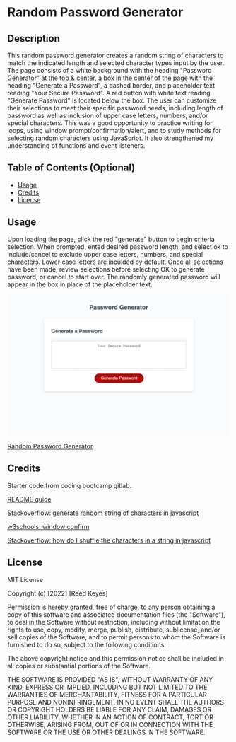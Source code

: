 # Random Password Generator

## Description

This random password generator creates a random string of characters to match the indicated length and selected character types input by the user. The page consists of a white background with the heading "Password Generator" at the top & center, a box in the center of the page with the heading "Generate a Password", a dashed border, and placeholder text reading "Your Secure Password". A red button with white text reading "Generate Password" is located below the box. The user can customize their selections to meet their specific password needs, including length of password as well as inclusion of upper case letters, numbers, and/or special characters. This was a good opportunity to practice writing for loops, using window prompt/confirmation/alert, and to study methods for selecting random characters using JavaScript. It also strengthened my understanding of functions and event listeners.

## Table of Contents (Optional)


- [Usage](#usage)
- [Credits](#credits)
- [License](#license)

## Usage

Upon loading the page, click the red "generate" button to begin criteria selection. When prompted, ented desired password length, and select ok to include/cancel to exclude upper case letters, numbers, and special characters. Lower case letters are inculded by default. Once all selections have been made, review selections before selecting OK to generate password, or cancel to start over. The randomly generated password will appear in the box in place of the placeholder text.

![screenshot of password generator when page first loads](assets/images/random-password-generator-screenshot.png)

[Random Password Generator](https://rbkeyes.github.io/random-password-generator/)

## Credits

Starter code from coding bootcamp gitlab.

[README guide](https://coding-boot-camp.github.io/full-stack/github/professional-readme-guide)

[Stackoverflow: generate random string of characters in javascript](https://stackoverflow.com/questions/1349404/generate-random-string-characters-in-javascript)

[w3schools: window confirm](https://www.w3schools.com/jsref/met_win_confirm.asp)

[Stackoverflow: how do I shuffle the characters in a string in javascript](https://stackoverflow.com/questions/3943772/how-do-i-shuffle-the-characters-in-a-string-in-javascript)


## License

MIT License

Copyright (c) [2022] [Reed Keyes]

Permission is hereby granted, free of charge, to any person obtaining a copy
of this software and associated documentation files (the "Software"), to deal
in the Software without restriction, including without limitation the rights
to use, copy, modify, merge, publish, distribute, sublicense, and/or sell
copies of the Software, and to permit persons to whom the Software is
furnished to do so, subject to the following conditions:

The above copyright notice and this permission notice shall be included in all
copies or substantial portions of the Software.

THE SOFTWARE IS PROVIDED "AS IS", WITHOUT WARRANTY OF ANY KIND, EXPRESS OR
IMPLIED, INCLUDING BUT NOT LIMITED TO THE WARRANTIES OF MERCHANTABILITY,
FITNESS FOR A PARTICULAR PURPOSE AND NONINFRINGEMENT. IN NO EVENT SHALL THE
AUTHORS OR COPYRIGHT HOLDERS BE LIABLE FOR ANY CLAIM, DAMAGES OR OTHER
LIABILITY, WHETHER IN AN ACTION OF CONTRACT, TORT OR OTHERWISE, ARISING FROM,
OUT OF OR IN CONNECTION WITH THE SOFTWARE OR THE USE OR OTHER DEALINGS IN THE
SOFTWARE.
